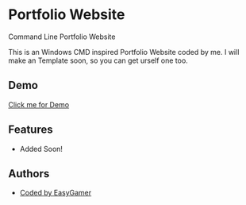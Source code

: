 # Portfolio Website
Command Line Portfolio Website

This is an Windows CMD inspired Portfolio Website coded by me. I will make an Template soon, so you can get urself one too. 




## Demo

[Click me for Demo](https://github.com/EasyGamer699)



## Features

- Added Soon!



## Authors
- [Coded by EasyGamer](https://github.com/EasyGamer699)

